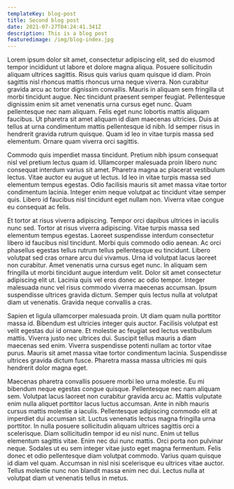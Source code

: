 ```yaml
---
templateKey: blog-post
title: Second blog post
date: 2021-07-27T04:24:41.341Z
description: This is a blog post
featuredimage: /img/blog-index.jpg
---
```

<!--StartFragment-->

Lorem ipsum dolor sit amet, consectetur adipiscing elit, sed do eiusmod tempor incididunt ut labore et dolore magna aliqua. Posuere sollicitudin aliquam ultrices sagittis. Risus quis varius quam quisque id diam. Proin sagittis nisl rhoncus mattis rhoncus urna neque viverra. Non curabitur gravida arcu ac tortor dignissim convallis. Mauris in aliquam sem fringilla ut morbi tincidunt augue. Nec tincidunt praesent semper feugiat. Pellentesque dignissim enim sit amet venenatis urna cursus eget nunc. Quam pellentesque nec nam aliquam. Felis eget nunc lobortis mattis aliquam faucibus. Ut pharetra sit amet aliquam id diam maecenas ultricies. Duis at tellus at urna condimentum mattis pellentesque id nibh. Id semper risus in hendrerit gravida rutrum quisque. Quam id leo in vitae turpis massa sed elementum. Ornare quam viverra orci sagittis.

Commodo quis imperdiet massa tincidunt. Pretium nibh ipsum consequat nisl vel pretium lectus quam id. Ullamcorper malesuada proin libero nunc consequat interdum varius sit amet. Pharetra magna ac placerat vestibulum lectus. Vitae auctor eu augue ut lectus. Id leo in vitae turpis massa sed elementum tempus egestas. Odio facilisis mauris sit amet massa vitae tortor condimentum lacinia. Integer enim neque volutpat ac tincidunt vitae semper quis. Libero id faucibus nisl tincidunt eget nullam non. Viverra vitae congue eu consequat ac felis.

Et tortor at risus viverra adipiscing. Tempor orci dapibus ultrices in iaculis nunc sed. Tortor at risus viverra adipiscing. Vitae turpis massa sed elementum tempus egestas. Laoreet suspendisse interdum consectetur libero id faucibus nisl tincidunt. Morbi quis commodo odio aenean. Ac orci phasellus egestas tellus rutrum tellus pellentesque eu tincidunt. Libero volutpat sed cras ornare arcu dui vivamus. Urna id volutpat lacus laoreet non curabitur. Amet venenatis urna cursus eget nunc. In aliquam sem fringilla ut morbi tincidunt augue interdum velit. Dolor sit amet consectetur adipiscing elit ut. Lacinia quis vel eros donec ac odio tempor. Integer malesuada nunc vel risus commodo viverra maecenas accumsan. Ipsum suspendisse ultrices gravida dictum. Semper quis lectus nulla at volutpat diam ut venenatis. Gravida neque convallis a cras.

Sapien et ligula ullamcorper malesuada proin. Ut diam quam nulla porttitor massa id. Bibendum est ultricies integer quis auctor. Facilisis volutpat est velit egestas dui id ornare. Et molestie ac feugiat sed lectus vestibulum mattis. Viverra justo nec ultrices dui. Suscipit tellus mauris a diam maecenas sed enim. Viverra suspendisse potenti nullam ac tortor vitae purus. Mauris sit amet massa vitae tortor condimentum lacinia. Suspendisse ultrices gravida dictum fusce. Pharetra massa massa ultricies mi quis hendrerit dolor magna eget.

Maecenas pharetra convallis posuere morbi leo urna molestie. Eu mi bibendum neque egestas congue quisque. Pellentesque nec nam aliquam sem. Volutpat lacus laoreet non curabitur gravida arcu ac. Mattis vulputate enim nulla aliquet porttitor lacus luctus accumsan. Ante in nibh mauris cursus mattis molestie a iaculis. Pellentesque adipiscing commodo elit at imperdiet dui accumsan sit. Luctus venenatis lectus magna fringilla urna porttitor. In nulla posuere sollicitudin aliquam ultrices sagittis orci a scelerisque. Diam sollicitudin tempor id eu nisl nunc. Enim ut tellus elementum sagittis vitae. Enim nec dui nunc mattis. Orci porta non pulvinar neque. Sodales ut eu sem integer vitae justo eget magna fermentum. Felis donec et odio pellentesque diam volutpat commodo. Varius quam quisque id diam vel quam. Accumsan in nisl nisi scelerisque eu ultrices vitae auctor. Tellus molestie nunc non blandit massa enim nec dui. Lectus nulla at volutpat diam ut venenatis tellus in metus.

<!--EndFragment-->